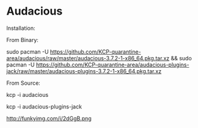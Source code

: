 # Audacious


Installation:

From Binary:

sudo pacman -U https://github.com/KCP-quarantine-area/audacious/raw/master/audacious-3.7.2-1-x86_64.pkg.tar.xz && sudo pacman -U https://github.com/KCP-quarantine-area/audacious-plugins-jack/raw/master/audacious-plugins-3.7.2-1-x86_64.pkg.tar.xz

From Source:

kcp -i audacious

kcp -i audacious-plugins-jack 

http://funkyimg.com/i/2dGgB.png
